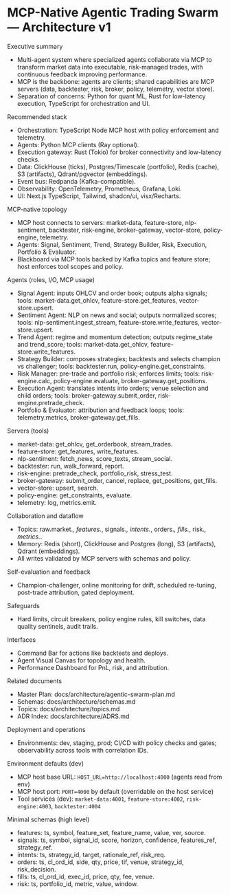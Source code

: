 # MCP-Native Agentic Trading Swarm — Architecture v1

Executive summary
- Multi-agent system where specialized agents collaborate via MCP to transform market data into executable, risk-managed trades, with continuous feedback improving performance.
- MCP is the backbone: agents are clients; shared capabilities are MCP servers (data, backtester, risk, broker, policy, telemetry, vector store).
- Separation of concerns: Python for quant ML, Rust for low-latency execution, TypeScript for orchestration and UI.

Recommended stack
- Orchestration: TypeScript Node MCP host with policy enforcement and telemetry.
- Agents: Python MCP clients (Ray optional).
- Execution gateway: Rust (Tokio) for broker connectivity and low-latency checks.
- Data: ClickHouse (ticks), Postgres/Timescale (portfolio), Redis (cache), S3 (artifacts), Qdrant/pgvector (embeddings).
- Event bus: Redpanda (Kafka-compatible).
- Observability: OpenTelemetry, Prometheus, Grafana, Loki.
- UI: Next.js TypeScript, Tailwind, shadcn/ui, visx/Recharts.

MCP-native topology
- MCP host connects to servers: market-data, feature-store, nlp-sentiment, backtester, risk-engine, broker-gateway, vector-store, policy-engine, telemetry.
- Agents: Signal, Sentiment, Trend, Strategy Builder, Risk, Execution, Portfolio & Evaluator.
- Blackboard via MCP tools backed by Kafka topics and feature store; host enforces tool scopes and policy.

Agents (roles, I/O, MCP usage)
- Signal Agent: inputs OHLCV and order book; outputs alpha signals; tools: market-data.get_ohlcv, feature-store.get_features, vector-store.upsert.
- Sentiment Agent: NLP on news and social; outputs normalized scores; tools: nlp-sentiment.ingest_stream, feature-store.write_features, vector-store.upsert.
- Trend Agent: regime and momentum detection; outputs regime_state and trend_score; tools: market-data.get_ohlcv, feature-store.write_features.
- Strategy Builder: composes strategies; backtests and selects champion vs challenger; tools: backtester.run, policy-engine.get_constraints.
- Risk Manager: pre-trade and portfolio risk; enforces limits; tools: risk-engine.calc, policy-engine.evaluate, broker-gateway.get_positions.
- Execution Agent: translates intents into orders; venue selection and child orders; tools: broker-gateway.submit_order, risk-engine.pretrade_check.
- Portfolio & Evaluator: attribution and feedback loops; tools: telemetry.metrics, broker-gateway.get_fills.

Servers (tools)
- market-data: get_ohlcv, get_orderbook, stream_trades.
- feature-store: get_features, write_features.
- nlp-sentiment: fetch_news, score_texts, stream_social.
- backtester: run, walk_forward, report.
- risk-engine: pretrade_check, portfolio_risk, stress_test.
- broker-gateway: submit_order, cancel, replace, get_positions, get_fills.
- vector-store: upsert, search.
- policy-engine: get_constraints, evaluate.
- telemetry: log, metrics.emit.

Collaboration and dataflow
- Topics: raw.market.*, features.*, signals.*, intents.*, orders.*, fills.*, risk.*, metrics.*.
- Memory: Redis (short), ClickHouse and Postgres (long), S3 (artifacts), Qdrant (embeddings).
- All writes validated by MCP servers with schemas and policy.

Self-evaluation and feedback
- Champion-challenger, online monitoring for drift, scheduled re-tuning, post-trade attribution, gated deployment.

Safeguards
- Hard limits, circuit breakers, policy engine rules, kill switches, data quality sentinels, audit trails.

Interfaces
- Command Bar for actions like backtests and deploys.
- Agent Visual Canvas for topology and health.
- Performance Dashboard for PnL, risk, and attribution.

Related documents
- Master Plan: docs/architecture/agentic-swarm-plan.md
- Schemas: docs/architecture/schemas.md
- Topics: docs/architecture/topics.md
- ADR Index: docs/architecture/ADRS.md

Deployment and operations
- Environments: dev, staging, prod; CI/CD with policy checks and gates; observability across tools with correlation IDs.

Environment defaults (dev)
- MCP host base URL: `HOST_URL=http://localhost:4000` (agents read from env)
- MCP host port: `PORT=4000` by default (overridable on the host service)
- Tool services (dev): `market-data:4001`, `feature-store:4002`, `risk-engine:4003`, `backtester:4004`

Minimal schemas (high level)
- features: ts, symbol, feature_set, feature_name, value, ver, source.
- signals: ts, symbol, signal_id, score, horizon, confidence, features_ref, strategy_ref.
- intents: ts, strategy_id, target, rationale_ref, risk_req.
- orders: ts, cl_ord_id, side, qty, price, tif, venue, strategy_id, risk_decision.
- fills: ts, cl_ord_id, exec_id, price, qty, fee, venue.
- risk: ts, portfolio_id, metric, value, window.